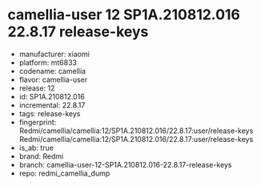 # camellia-user 12 SP1A.210812.016 22.8.17 release-keys
- manufacturer: xiaomi
- platform: mt6833
- codename: camellia
- flavor: camellia-user
- release: 12
- id: SP1A.210812.016
- incremental: 22.8.17
- tags: release-keys
- fingerprint: Redmi/camellia/camellia:12/SP1A.210812.016/22.8.17:user/release-keys
Redmi/camellia/camellia:12/SP1A.210812.016/22.8.17:user/release-keys
- is_ab: true
- brand: Redmi
- branch: camellia-user-12-SP1A.210812.016-22.8.17-release-keys
- repo: redmi_camellia_dump
